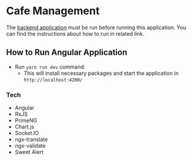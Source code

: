 # Cafe Management
The [backend application](https://github.com/Sinan997/kafe-uygulamasi-backend) must be run before running this application. You can find the instructions about how to run in related link.

## How to Run Angular Application
- Run `yarn run dev` command.
  - This will install necessary packages and start the application in `http://localhost:4200/`

### Tech
- Angular
- RxJS
- PrimeNG
- Chart.js
- Socket.IO
- ngx-translate
- ngx-validate
- Sweet Alert
